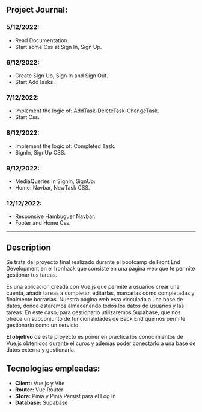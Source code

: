 ## Project Journal:

### 5/12/2022:
* Read Documentation.
* Start some Css at Sign In, Sign Up.

### 6/12/2022:
* Create Sign Up, Sign In and Sign Out.
* Start AddTasks.

### 7/12/2022:
* Implement the logic of: AddTask-DeleteTask-ChangeTask.
* Start Css.

### 8/12/2022:
* Implement the logic of: Completed Task.
* SignIn, SignUp CSS.

### 9/12/2022:
* MediaQueries in SignIn, SignUp.
* Home: Navbar, NewTask CSS.

### 12/12/2022:
* Responsive Hambuguer Navbar.
* Footer and Home Css.

------------------


## Description

Se trata del proyecto final realizado durante el bootcamp de Front End Development en el Ironhack que consiste en una pagina web que te permite gestionar tus tareas.

Es una aplicacion creada con Vue.js que permite a usuarios crear una cuenta, añadir tareas a completar, editarlas, marcarlas como completadas y finalmente borrarlas. Nuestra pagina web esta vinculada a una base de datos, donde estaremos almacenando todos los datos de usuarios y las tareas. En este caso, para gestionarlo utilizaremos Supabase, que nos ofrece un subconjunto de funcionalidades de Back End que nos permite gestionarlo como un servicio.

__El objetivo__ de este proyecto es poner en practica los conocimientos de Vue.js obtenidos durante el curos y ademas poder conectarlo a una base de datos externa y gestionarla.

## Tecnologias empleadas:

* __Client:__ Vue.js y Vite
* __Router:__ Vue Router
* __Store:__ Pinia y Pinia Persist para el Log In
* __Database:__ Supabase





